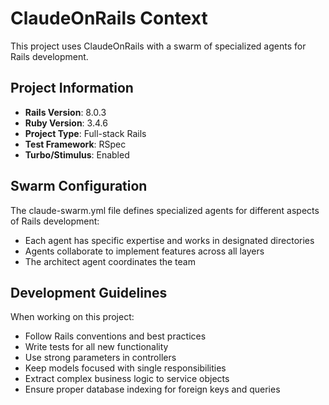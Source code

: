 # ClaudeOnRails Context

This project uses ClaudeOnRails with a swarm of specialized agents for Rails development.

## Project Information

- **Rails Version**: 8.0.3
- **Ruby Version**: 3.4.6
- **Project Type**: Full-stack Rails
- **Test Framework**: RSpec
- **Turbo/Stimulus**: Enabled

## Swarm Configuration

The claude-swarm.yml file defines specialized agents for different aspects of Rails development:

- Each agent has specific expertise and works in designated directories
- Agents collaborate to implement features across all layers
- The architect agent coordinates the team

## Development Guidelines

When working on this project:

- Follow Rails conventions and best practices
- Write tests for all new functionality
- Use strong parameters in controllers
- Keep models focused with single responsibilities
- Extract complex business logic to service objects
- Ensure proper database indexing for foreign keys and queries

